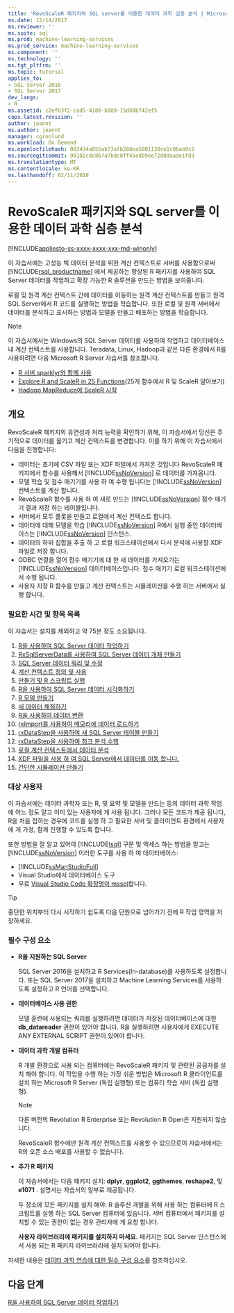 ```yaml
---
title: 'RevoScaleR 패키지와 SQL server를 이용한 데이터 과학 심층 분석 | Microsoft Docs'
ms.date: 12/14/2017
ms.reviewer: ''
ms.suite: sql
ms.prod: machine-learning-services
ms.prod_service: machine-learning-services
ms.component: ''
ms.technology: ''
ms.tgt_pltfrm: ''
ms.topic: tutorial
applies_to:
- SQL Server 2016
- SQL Server 2017
dev_langs:
- R
ms.assetid: c2efb3f2-cad5-4188-b889-15d68b742ef5
caps.latest.revision: ''
author: jeannt
ms.author: jeannt
manager: cgronlund
ms.workload: On Demand
ms.openlocfilehash: 003434a055ab73afb288ea5801130ce1c06aa9c5
ms.sourcegitcommit: 99102cdc867a7bdc0ff45e8b9ee72d0daade1fd3
ms.translationtype: MT
ms.contentlocale: ko-KR
ms.lasthandoff: 02/11/2018
---
```

# <a name="data-science-deep-dive-using-the-revoscaler-packages-with-sql-server"></a>RevoScaleR 패키지와 SQL server를 이용한 데이터 과학 심층 분석
[!INCLUDE[appliesto-ss-xxxx-xxxx-xxx-md-winonly](../../includes/appliesto-ss-xxxx-xxxx-xxx-md-winonly.md)]

이 자습서에는 고성능 빅 데이터 분석을 위한 계산 컨텍스트로 서버를 사용함으로써 [!INCLUDE[rsql_productname](../../includes/rsql-productname-md.md)] 에서 제공하는 향상된 R 패키지를 사용하여 SQL Server 데이터를 작업하고 확장 가능한 R 솔루션을 만드는 방법을 보여줍니다.

로컬 및 원격 계산 컨텍스트 간에 데이터를 이동하는 원격 계산 컨텍스트를 만들고 원격 SQL Server에서 R 코드를 실행하는 방법을 학습합니다. 또한 로컬 및 원격 서버에서 데이터를 분석하고 표시하는 방법과 모델을 만들고 배포하는 방법을 학습합니다.

> [!NOTE]
> 
> 이 자습서에서는 Windows의 SQL Server 데이터를 사용하여 작업하고 데이터베이스 내 계산 컨텍스트를 사용합니다. Teradata, Linux, Hadoop과 같은 다른 환경에서 R를 사용하려면 다음 Microsoft R Server 자습서를 참조합니다. 
> + [R 서버 sparklyr와 함께 사용](https://docs.microsoft.com/machine-learning-server/r/tutorial-sparklyr-revoscaler)
> + [Explore R and ScaleR in 25 Functions](https://docs.microsoft.com/machine-learning-server/r/tutorial-r-to-revoscaler)(25개 함수에서 R 및 ScaleR 알아보기)
> + [Hadoop MapReduce에 ScaleR 시작](https://docs.microsoft.com/machine-learning-server/r/how-to-revoscaler-hadoop)

## <a name="overview"></a>개요
RevoScaleR 패키지의 유연성과 처리 능력을 확인하기 위해, 이 자습서에서 당신은 주기적으로 데이터를 옮기고 계산 컨텍스트를 변경합니다. 이를 하기 위해 이 자습서에서 다음을 진행합니다: 

+ 데이터는 초기에 CSV 파일 또는 XDF 파일에서 가져온 것입니다 RevoScaleR 패키지에서 함수를 사용해서 [!INCLUDE[ssNoVersion](../../includes/ssnoversion-md.md)] 로 데이터를 가져옵니다.
+ 모델 학습 및 점수 매기기를 사용 하 여 수행 됩니다는 [!INCLUDE[ssNoVersion](../../includes/ssnoversion-md.md)] 컨텍스트를 계산 합니다. 
+ RevoScaleR 함수를 사용 하 여 새로 만드는 [!INCLUDE[ssNoVersion](../../includes/ssnoversion-md.md)] 점수 매기기 결과 저장 하는 테이블입니다.
+ 서버에서 모두 플롯을 만들고 로컬에서 계산 컨텍스트 합니다.
+ 데이터에 대해 모델을 학습 [!INCLUDE[ssNoVersion](../../includes/ssnoversion-md.md)] R에서 실행 중인 데이터베이스는 [!INCLUDE[ssNoVersion](../../includes/ssnoversion-md.md)] 인스턴스.
+ 데이터의 하위 집합을 추출 하 고 로컬 워크스테이션에서 다시 분석에 사용할 XDF 파일로 저장 합니다.
+ ODBC 연결을 열어 점수 매기기에 대 한 새 데이터를 가져오기는 [!INCLUDE[ssNoVersion](../../includes/ssnoversion-md.md)] 데이터베이스입니다. 점수 매기기 로컬 워크스테이션에서 수행 됩니다.
+ 사용자 지정 R 함수를 만들고 계산 컨텍스트는 시뮬레이션을 수행 하는 서버에서 실행 합니다.

### <a name="article-list-and-time-required"></a>필요한 시간 및 항목 목록

이 자습서는 설치를 제외하고 약 75분 정도 소요됩니다.

1. [R을 사용하여 SQL Server 데이터 작업하기](../../advanced-analytics/tutorials/deepdive-work-with-sql-server-data-using-r.md)
2. [RxSqlServerData를 사용하여 SQL Server 데이터 개체 만들기](../../advanced-analytics/tutorials/deepdive-create-sql-server-data-objects-using-rxsqlserverdata.md)
3. [SQL Server 데이터 쿼리 및 수정](../../advanced-analytics/tutorials/deepdive-query-and-modify-the-sql-server-data.md)
4. [계산 컨텍스트 정의 및 사용](../../advanced-analytics/tutorials/deepdive-define-and-use-compute-contexts.md)
5. [만들기 및 R 스크립트 실행](../../advanced-analytics/tutorials/deepdive-create-and-run-r-scripts.md)
6. [R을 사용하여 SQL Server 데이터 시각화하기](../../advanced-analytics/tutorials/deepdive-visualize-sql-server-data-using-r.md)
7. [R 모델 만들기](../../advanced-analytics/tutorials/deepdive-create-models.md)
8. [새 데이터 채점하기](../../advanced-analytics/tutorials/deepdive-score-new-data.md)
9. [R을 사용하여 데이터 변환](../../advanced-analytics/tutorials/deepdive-transform-data-using-r.md)
10. [rxImport를 사용하여 메모리에 데이터 로드하기](../../advanced-analytics/tutorials/deepdive-load-data-into-memory-using-rximport.md)
11. [rxDataStep을 사용하여 새 SQL Server 테이블 만들기](../../advanced-analytics/tutorials/deepdive-create-new-sql-server-table-using-rxdatastep.md)
12. [rxDataStep을 사용하여 청크 분석 수행](../../advanced-analytics/tutorials/deepdive-perform-chunking-analysis-using-rxdatastep.md)
13. [로컬 계산 컨텍스트에서 데이터 분석](../../advanced-analytics/tutorials/deepdive-analyze-data-in-local-compute-context.md)
14. [XDF 파일을 사용 하 여 SQL Server에서 데이터를 이동 합니다.](../../advanced-analytics/tutorials/deepdive-move-data-between-sql-server-and-xdf-file.md)
15. [간단한 시뮬레이션 만들기](../../advanced-analytics/tutorials/deepdive-create-a-simple-simulation.md)

### <a name="target-audience"></a>대상 사용자

이 자습서에는 데이터 과학자 또는 R, 및 요약 및 모델을 만드는 등의 데이터 과학 작업에 어느 정도 알고 이미 있는 사용자에 게 사용 됩니다.  그러나 모든 코드가 제공 됩니다, R을 처음 접하는 경우에 코드를 실행 하 고 필요한 서버 및 클라이언트 환경에서 사용자에 게 가정, 함께 진행할 수 있도록 합니다.

또한 방법을 잘 알고 있어야 [!INCLUDE[tsql](../../includes/tsql-md.md)] 구문 및 액세스 하는 방법을 알고는 [!INCLUDE[ssNoVersion](../../includes/ssnoversion-md.md)] 이러한 도구를 사용 하 여 데이터베이스:

+ [!INCLUDE[ssManStudioFull](../../includes/ssmanstudiofull-md.md)] 
+ Visual Studio에서 데이터베이스 도구 
+ 무료 [Visual Studio Code 확장명이 mssql](https://docs.microsoft.com/sql/linux/sql-server-linux-develop-use-vscode)합니다.
  
> [!TIP]
> 중단한 위치부터 다시 시작하기 쉽도록 다음 단원으로 넘어가기 전에 R 작업 영역을 저장하세요.

### <a name="prerequisites"></a>필수 구성 요소

- **R을 지원하는 SQL Server**
  
    SQL Server 2016을 설치하고 R Services(In-database)를 사용하도록 설정합니다. 또는 SQL Server 2017을 설치하고 Machine Learning Services를 사용하도록 설정하고 R 언어를 선택합니다.
  
-  **데이터베이스 사용 권한**
  
    모델 훈련에 사용되는 쿼리를 실행하려면 데이터가 저장된 데이터베이스에 대한 **db_datareader** 권한이 있어야 합니다. R을 실행하려면 사용자에게 EXECUTE ANY EXTERNAL SCRIPT 권한이 있어야 합니다.

-   **데이터 과학 개발 컴퓨터**
  
    R 개발 환경으로 사용 되는 컴퓨터에는 RevoScaleR 패키지 및 관련된 공급자를 설치 해야 합니다. 이 작업을 수행 하는 가장 쉬운 방법은 Microsoft R 클라이언트를 설치 하는 Microsoft R Server (독립 실행형) 또는 컴퓨터 학습 서버 (독립 실행형). 
      
    > [!NOTE] 
    > 다른 버전의 Revolution R Enterprise 또는 Revolution R Open은 지원되지 않습니다.
    > 
    > RevoScaleR 함수에만 원격 계산 컨텍스트를 사용할 수 있으므로이 자습서에서는 R의 오픈 소스 배포를 사용할 수 없습니다.
  
-   **추가 R 패키지**
  
    이 자습서에서는 다음 패키지 설치: **dplyr**, **ggplot2**, **ggthemes**, **reshape2**, 및 **e1071** . 설명서는 자습서의 일부로 제공됩니다.
  
    두 장소에 모든 패키지를 설치 해야: R 솔루션 개발을 위해 사용 하는 컴퓨터에 R 스크립트를 실행 하는 SQL Server 컴퓨터에 있습니다. 서버 컴퓨터에서 패키지를 설치할 수 있는 권한이 없는 경우 관리자에 게 요청 합니다. 
    
    **사용자 라이브러리에 패키지를 설치하지 마세요.** 패키지는 SQL Server 인스턴스에서 사용 되는 R 패키지 라이브러리에 설치 되어야 합니다.

자세한 내용은 [데이터 과학 연습에 대한 필수 구성 요소](../../advanced-analytics/tutorials/walkthrough-prerequisites-for-data-science-walkthroughs.md)를 참조하십시오.

## <a name="next-step"></a>다음 단계

[R을 사용하여 SQL Server 데이터 작업하기](../../advanced-analytics/tutorials/deepdive-work-with-sql-server-data-using-r.md)

